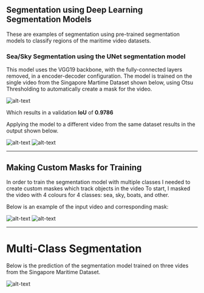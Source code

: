 ## Segmentation using Deep Learning Segmentation Models
These are examples of segmentation using pre-trained segmentation models to classify regions of the maritime video datasets. 


### Sea/Sky Segmentation using the UNet segmentation model
This model uses the VGG19 backbone, with the fully-connected layers removed, in a encoder-decoder configuration. 
The model is trained on the single video from the Singapore Martime Dataset shown below, using Otsu Thresholding to automatically create a mask for the video.

![alt-text](https://imgur.com/wYsIsUL.gif)

Which results in a validation **IoU** of **0.9786**

Applying the model to a different video from the same dataset results in the output shown below. 

![alt-text](https://imgur.com/uEh7f1l.gif)
![alt-text](https://imgur.com/saZPeYE.gif)

---

## Making Custom Masks for Training
In order to train the segmentation model with multiple classes I needed to create custom maskes which track objects in the video
To start, I masked the video with 4 colours for 4 classes: sea, sky, boats, and other. 

Below is an example of the input video and corresponding mask:

![alt-text](https://imgur.com/Xwwb5k5.gif)
![alt-text](https://imgur.com/ha89aAs.gif)

---

# Multi-Class Segmentation 
Below is the prediction of the segmentation model trained on three vides from the Singapore Maritime Dataset. 

![alt-text](https://imgur.com/ydPcZpf.gif)

